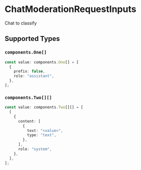 # ChatModerationRequestInputs

Chat to classify


## Supported Types

### `components.One[]`

```typescript
const value: components.One[] = [
  {
    prefix: false,
    role: "assistant",
  },
];
```

### `components.Two[][]`

```typescript
const value: components.Two[][] = [
  [
    {
      content: [
        {
          text: "<value>",
          type: "text",
        },
      ],
      role: "system",
    },
  ],
];
```

